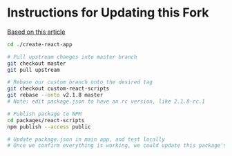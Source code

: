 # Instructions for Updating this Fork

[Based on this article](https://medium.com/@denis.zhbankov/maintaining-a-fork-of-create-react-app-as-an-alternative-to-ejecting-c555e8eb2b63)

```sh
cd ./create-react-app

# Pull upstream changes into master branch
git checkout master
git pull upstream

# Rebase our custom branch onto the desired tag
git checkout custom-react-scripts
git rebase --onto v2.1.8 master
# Note: edit package.json to have an rc version, like 2.1.8-rc.1

# Publish package to NPM
cd packages/react-scripts
npm publish --access public

# Update package.json in main app, and test locally
# Once we confirm everything is working, we could update this package's version to drop the -rc.1, but that isn't really necessary
```